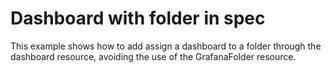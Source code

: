 # Dashboard with folder in spec

This example shows how to add assign a dashboard to a folder through the dashboard resource,
avoiding the use of the GrafanaFolder resource.
